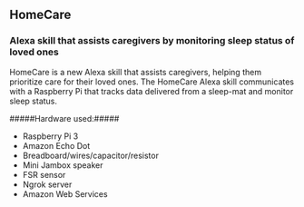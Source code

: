 ## HomeCare ##
### Alexa skill that assists caregivers by monitoring sleep status of loved ones ###

HomeCare is a new Alexa skill that assists caregivers, helping them prioritize care for their loved ones. The HomeCare Alexa skill communicates with a Raspberry Pi that tracks data delivered from a sleep-mat and monitor sleep status.

#####Hardware used:#####
* Raspberry Pi 3
* Amazon Echo Dot
* Breadboard/wires/capacitor/resistor
* Mini Jambox speaker
* FSR sensor
* Ngrok server
* Amazon Web Services